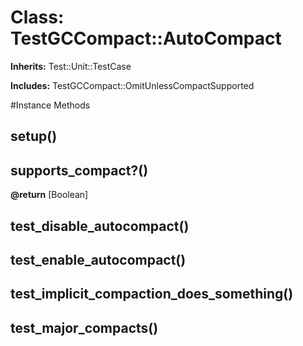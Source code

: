 # Class: TestGCCompact::AutoCompact
**Inherits:** Test::Unit::TestCase
    
**Includes:** TestGCCompact::OmitUnlessCompactSupported
  




#Instance Methods
## setup() [](#method-i-setup)

## supports_compact?() [](#method-i-supports_compact?)

**@return** [Boolean] 

## test_disable_autocompact() [](#method-i-test_disable_autocompact)

## test_enable_autocompact() [](#method-i-test_enable_autocompact)

## test_implicit_compaction_does_something() [](#method-i-test_implicit_compaction_does_something)

## test_major_compacts() [](#method-i-test_major_compacts)

